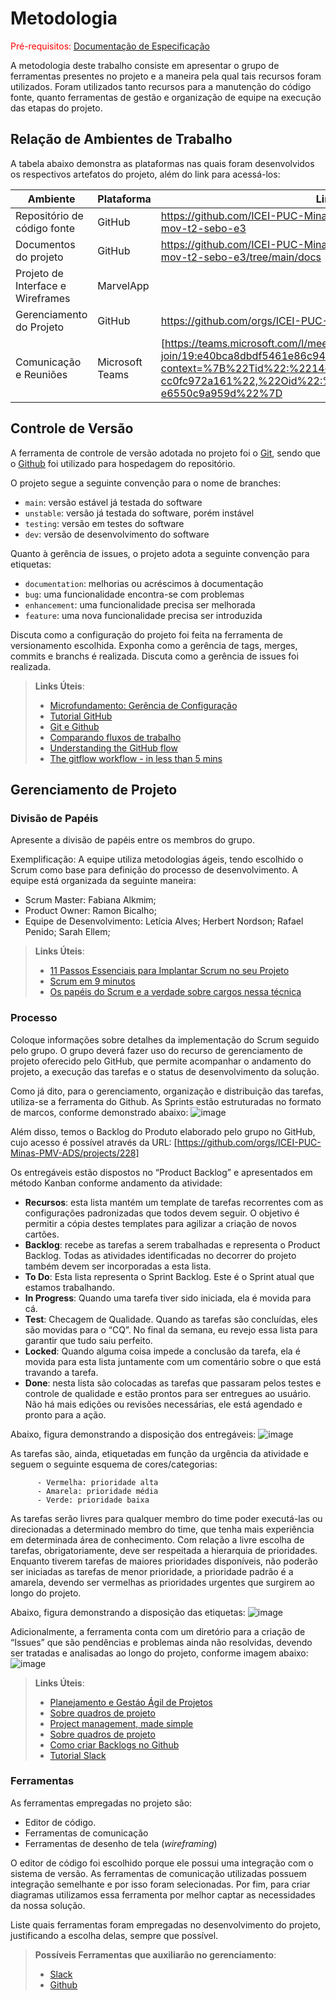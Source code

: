 
# Metodologia

<span style="color:red">Pré-requisitos: <a href="2-Especificação do Projeto.md"> Documentação de Especificação</a></span>

A metodologia deste trabalho consiste em apresentar o grupo de ferramentas presentes no projeto e a maneira pela qual tais recursos foram utilizados. Foram utilizados tanto recursos para a manutenção do código fonte, quanto ferramentas de gestão e organização de equipe na execução das etapas do projeto.

## Relação de Ambientes de Trabalho

A tabela abaixo demonstra as plataformas nas quais foram desenvolvidos os respectivos artefatos do projeto, além do link para acessá-los:

|Ambiente|Plataforma|Link de Acesso|
|--------|----------|--------------|
|Repositório de código fonte|GitHub|https://github.com/ICEI-PUC-Minas-PMV-ADS/pmv-ads-2023-1-e3-proj-mov-t2-sebo-e3|
|Documentos do projeto|GitHub|https://github.com/ICEI-PUC-Minas-PMV-ADS/pmv-ads-2023-1-e3-proj-mov-t2-sebo-e3/tree/main/docs|
|Projeto de Interface e  Wireframes|MarvelApp| | 
|Gerenciamento do Projeto|GitHub|https://github.com/orgs/ICEI-PUC-Minas-PMV-ADS/projects/228|
|Comunicação e Reuniões|Microsoft Teams|[https://teams.microsoft.com/l/meetup-join/19:e40bca8dbdf5461e86c94ffc8725ffd7@thread.tacv2/1677863575268?context=%7B%22Tid%22:%2214cbd5a7-ec94-46ba-b314-cc0fc972a161%22,%22Oid%22:%22c30a447e-5023-4b32-b15d-e6550c9a959d%22%7D|



## Controle de Versão

A ferramenta de controle de versão adotada no projeto foi o
[Git](https://git-scm.com/), sendo que o [Github](https://github.com)
foi utilizado para hospedagem do repositório.

O projeto segue a seguinte convenção para o nome de branches:

- `main`: versão estável já testada do software
- `unstable`: versão já testada do software, porém instável
- `testing`: versão em testes do software
- `dev`: versão de desenvolvimento do software

Quanto à gerência de issues, o projeto adota a seguinte convenção para
etiquetas:

- `documentation`: melhorias ou acréscimos à documentação
- `bug`: uma funcionalidade encontra-se com problemas
- `enhancement`: uma funcionalidade precisa ser melhorada
- `feature`: uma nova funcionalidade precisa ser introduzida

Discuta como a configuração do projeto foi feita na ferramenta de versionamento escolhida. Exponha como a gerência de tags, merges, commits e branchs é realizada. Discuta como a gerência de issues foi realizada.

> **Links Úteis**:
> - [Microfundamento: Gerência de Configuração](https://pucminas.instructure.com/courses/87878/)
> - [Tutorial GitHub](https://guides.github.com/activities/hello-world/)
> - [Git e Github](https://www.youtube.com/playlist?list=PLHz_AreHm4dm7ZULPAmadvNhH6vk9oNZA)
>  - [Comparando fluxos de trabalho](https://www.atlassian.com/br/git/tutorials/comparing-workflows)
> - [Understanding the GitHub flow](https://guides.github.com/introduction/flow/)
> - [The gitflow workflow - in less than 5 mins](https://www.youtube.com/watch?v=1SXpE08hvGs)

## Gerenciamento de Projeto

### Divisão de Papéis

Apresente a divisão de papéis entre os membros do grupo.

Exemplificação: A equipe utiliza metodologias ágeis, tendo escolhido o Scrum como base para definição do processo de desenvolvimento. A equipe está organizada da seguinte maneira:
- Scrum Master: Fabiana Alkmim;
- Product Owner: Ramon Bicalho;
- Equipe de Desenvolvimento: Letícia Alves; Herbert Nordson; Rafael Penido; Sarah Ellem;

> **Links Úteis**:
> - [11 Passos Essenciais para Implantar Scrum no seu Projeto](https://mindmaster.com.br/scrum-11-passos/)
> - [Scrum em 9 minutos](https://www.youtube.com/watch?v=XfvQWnRgxG0)
> - [Os papéis do Scrum e a verdade sobre cargos nessa técnica](https://www.atlassian.com/br/agile/scrum/roles)

### Processo

Coloque  informações sobre detalhes da implementação do Scrum seguido pelo grupo. O grupo deverá fazer uso do recurso de gerenciamento de projeto oferecido pelo GitHub, que permite acompanhar o andamento do projeto, a execução das tarefas e o status de desenvolvimento da solução.

Como já dito, para o gerenciamento, organização e distribuição das tarefas, utiliza-se a ferramenta do Github. As Sprints estão estruturadas no formato de marcos, conforme demonstrado abaixo:
![image](https://user-images.githubusercontent.com/103009155/222447792-516c79d0-6322-4abb-9211-038760425dab.png)

Além disso, temos o Backlog do Produto elaborado pelo grupo no GitHub, cujo acesso é possível através da URL:
[https://github.com/orgs/ICEI-PUC-Minas-PMV-ADS/projects/228]

Os entregáveis estão dispostos no “Product Backlog” e apresentados em método Kanban conforme andamento da atividade:
- **Recursos**: esta lista mantém um template de tarefas recorrentes com as configurações padronizadas que todos devem seguir. O objetivo é permitir a cópia destes templates para agilizar a criação de novos cartões. 
- **Backlog**: recebe as tarefas a serem trabalhadas e representa o Product Backlog. Todas as atividades identificadas no decorrer do projeto também devem ser incorporadas a esta lista. 
- **To Do**: Esta lista representa o Sprint Backlog. Este é o Sprint atual que estamos trabalhando. 
- **In Progress**: Quando uma tarefa tiver sido iniciada, ela é movida para cá. 
- **Test**: Checagem de Qualidade. Quando as tarefas são concluídas, eles são movidas para o “CQ”. No final da semana, eu revejo essa lista para garantir que tudo saiu perfeito. 
- **Locked**: Quando alguma coisa impede a conclusão da tarefa, ela é movida para esta lista juntamente com um comentário sobre o que está travando a tarefa. 
- **Done**: nesta lista são colocadas as tarefas que passaram pelos testes e controle de qualidade e estão prontos para ser entregues ao usuário. Não há mais edições ou revisões necessárias, ele está agendado e pronto para a ação. 

Abaixo, figura demonstrando a disposição dos entregáveis:
![image](https://user-images.githubusercontent.com/103009155/222449006-e3af7700-ed13-43c1-8e43-56b59d855110.png)

As tarefas são, ainda, etiquetadas em função da urgência da atividade e seguem o seguinte esquema de cores/categorias:

          - Vermelha: prioridade alta 
          - Amarela: prioridade média 
          - Verde: prioridade baixa 
          
As tarefas serão livres para qualquer membro do time poder executá-las ou direcionadas a determinado membro do time, que tenha mais experiência em determinada área de conhecimento. Com relação a livre escolha de tarefas, obrigatoriamente, deve ser respeitada a hierarquia de prioridades. Enquanto tiverem tarefas de maiores prioridades disponíveis, não poderão ser iniciadas as tarefas de menor prioridade, a prioridade padrão é a amarela, devendo ser vermelhas as prioridades urgentes que surgirem ao longo do projeto.  

Abaixo, figura demonstrando a disposição das etiquetas:
![image](https://user-images.githubusercontent.com/103009155/222451119-11c2c3f6-f1df-45cd-bfd7-f9bdb67cd282.png)

Adicionalmente, a ferramenta conta com um diretório para a criação de “Issues” que são pendências e problemas ainda não resolvidas, devendo ser tratadas e analisadas ao longo do projeto, conforme imagem abaixo:
![image](https://user-images.githubusercontent.com/103009155/222451466-50486b14-e049-4612-947c-9220b056a2fa.png)

 
> **Links Úteis**:
> - [Planejamento e Gestáo Ágil de Projetos](https://pucminas.instructure.com/courses/87878/pages/unidade-2-tema-2-utilizacao-de-ferramentas-para-controle-de-versoes-de-software)
> - [Sobre quadros de projeto](https://docs.github.com/pt/issues/organizing-your-work-with-project-boards/managing-project-boards/about-project-boards)
> - [Project management, made simple](https://github.com/features/project-management/)
> - [Sobre quadros de projeto](https://docs.github.com/pt/github/managing-your-work-on-github/about-project-boards)
> - [Como criar Backlogs no Github](https://www.youtube.com/watch?v=RXEy6CFu9Hk)
> - [Tutorial Slack](https://slack.com/intl/en-br/)

### Ferramentas

As ferramentas empregadas no projeto são:

- Editor de código.
- Ferramentas de comunicação
- Ferramentas de desenho de tela (_wireframing_)

O editor de código foi escolhido porque ele possui uma integração com o sistema de versão. As ferramentas de comunicação utilizadas possuem integração semelhante e por isso foram selecionadas. Por fim, para criar diagramas utilizamos essa ferramenta por melhor captar as necessidades da nossa solução.

Liste quais ferramentas foram empregadas no desenvolvimento do projeto, justificando a escolha delas, sempre que possível.
 
> **Possíveis Ferramentas que auxiliarão no gerenciamento**: 
> - [Slack](https://slack.com/)
> - [Github](https://github.com/)
